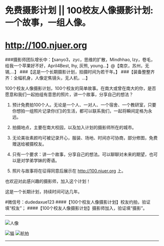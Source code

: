 # 免费摄影计划 || 100校友人像摄影计划:一个故事，一组人像。

# http://100.njuer.org 
###摄影师团队增长中：【sanyo3，zyc，思维的扩散，Mindhhao, lzy，卷毛，给我一个苹果好不好，April4Best, lhy, 灰熊, young...】@【南京，苏州，无锡,...】
###【这是一个长期摄影计划，拍摄时间为若干年。】
###【装备整整齐齐：全幅机身，人像定焦镜头，无人机，...】

100个校友人像摄影计划，100个校友的简单故事。在南大或曾在南大的你，是否愿意和我们一起拍组有意思的照片，讲一个故事，分享自己的想法？

1.  预计免费拍100个人。无论是一个人、一对人、一个宿舍、一个教研室，只要你想拍一组照片记录你(们)的生活，都可以联系我们，一起将瞬间定格为永远。

2. 拍摄地点，主要在南大校园，以及加入计划的摄影师所在的城市。

3. 无论美妆素颜均可被记录开心，服装、场地、时间亦可协商，部分修图，免费赠送给被摄校友。

4. 只有一个要求：讲一个故事，分享自己的想法。可以聊聊对未来的期望，也可以是对学弟学妹的寄语。

5. 照片与故事将在征得同意后展示在 http://100.njuer.org 上。


也欢迎对此感兴趣的摄影师，加入这个计划！

这是一个长期计划，持续时间可达几年。


#微信号：dudedaxue123 
####【100个校友人像摄影计划】校友约拍，验证填“校友”；
####【100个校友人像摄影计划】摄影师加入，验证填“摄影”。


------


<!--
|![人像](https://s2.ax1x.com/2019/10/09/uID2R0.jpg)|![猫](https://s2.ax1x.com/2019/07/08/ZDqPbT.jpg)|![航拍](https://s2.ax1x.com/2019/07/19/ZjvyfH.jpg)|
|---|---|---|
-->
![人像](https://s2.ax1x.com/2019/10/09/uID2R0.jpg)

![猫](https://s2.ax1x.com/2019/07/08/ZDqPbT.jpg)
![航拍](https://s2.ax1x.com/2019/07/19/ZjvyfH.jpg)

------
